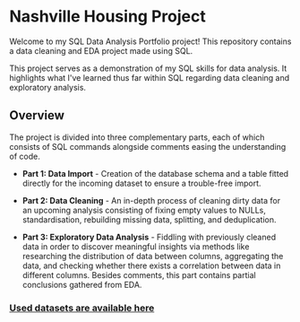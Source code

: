# Nashville Housing Project

Welcome to my SQL Data Analysis Portfolio project! This repository contains a data cleaning and EDA project made using SQL.

This project serves as a demonstration of my SQL skills for data analysis. It highlights what I've learned thus far within SQL regarding data cleaning and exploratory analysis.

## Overview

The project is divided into three complementary parts, each of which consists of SQL commands alongside comments easing the understanding of code.

- **Part 1: Data Import** - Creation of the database schema and a table fitted directly for the incoming dataset to ensure a trouble-free import.

- **Part 2: Data Cleaning** - An in-depth process of cleaning dirty data for an upcoming analysis consisting of fixing empty values to NULLs, standardisation, rebuilding missing data, splitting, and deduplication.

- **Part 3: Exploratory Data Analysis** - Fiddling with previously cleaned data in order to discover meaningful insights via methods like researching the distribution of data between columns, aggregating the data, and checking whether there exists a correlation between data in different columns. Besides comments, this part contains partial conclusions gathered from EDA.

### [Used datasets are available here](https://www.kaggle.com/datasets/bvanntruong/housing-sql-project/data)
